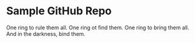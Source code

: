 Sample GitHub Repo
======
One ring to rule them all.
One ring ot find them.
One ring to bring them all.
And in the darkness, bind them.
